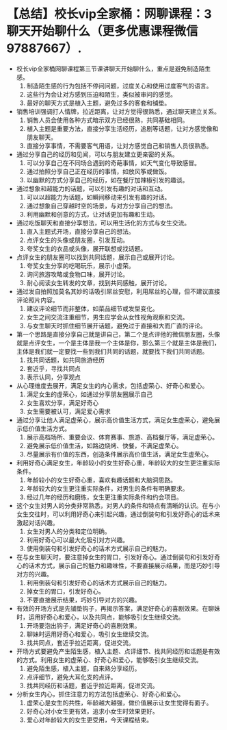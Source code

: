 # 【总结】校长vip全家桶：网聊课程：3聊天开始聊什么（更多优惠课程微信97887667）.

-   校长vip全家桶网聊课程第三节课讲聊天开始聊什么，重点是避免制造陌生感。
    1.  制造陌生感的行为包括不停问问题，过度关心和使用过度客气的语言。
    2.  这些行为会让对方感到压迫和陌生，类似被审问的感觉。
    3.  最好的聊天方式是植入主题，避免过多的客套和铺垫。
-   销售培训强调打人情牌，拉近距离，让对方觉得很熟悉，通过聊天建立关系。
    1.  销售人员会使用各种方式暗示双方已经很熟，共同基础相同。
    2.  植入主题是重要方法，直接分享生活经历，追剧等话题，让对方感觉像和朋友聊天。
    3.  直接分享事情，不需要客气用语，让对方感觉自己和销售人员很熟悉。
-   通过分享自己的经历和见闻，可以与朋友建立更亲密的关系。
    1.  可以分享自己在不同场合遇到的奇葩事情，如天气变化导致感冒。
    2.  通过拍照分享自己正在经历的事情，如放风筝或做饭。
    3.  以幽默的方式分享自己的经历，如在餐厅加辣椒引发的趣谈。
-   通过想象和超能力的话题，可以引发有趣的对话和互动。
    1.  可以以超能力为话题，如瞬间移动来引发有趣的对话。
    2.  通过想象自己穿越时空的场景，与对方分享自己的想法。
    3.  利用幽默和创意的方式，让对话更加有趣和生动。
-   通过吃饭聊天和直接分享想法，可以用生活化的方式与女生交流。
    1.  直入主题式开场，直接分享自己的想法。
    2.  点评女生的头像或朋友圈，引发互动。
    3.  夸奖女生的衣品或头像，展开联想或找话题。
-   点评女生的朋友圈可以找到共同话题，展示自己或展开讨论。
    1.  夸奖女生分享的吃喝玩乐，展示小虚荣。
    2.  询问旅游攻略或食物口味，展开讨论。
    3.  耐心阅读女生转发的文章，找到共同感触，展开讨论。
-   通过发自拍照加莫名其妙的话吸引屌丝安慰，利用屌丝的心理，但不建议直接评论照片内容。
    1.  建议评论细节而非整体，如菜品细节或发型变化。
    2.  女生之间交流注重细节，男生应学会从女性视角观察和交流。
    3.  与女生聊天时抓住细节展开话题，避免过于直接和大而广直的评论。
-   第一个思路是直接分享自己就是讲自己，第二个是点评他的微信朋友圈，头像就是点评女生，一个是主体是我一个主体是你，那么第三个就是主体是我们，主体是我们就一定要找一些到我们共同的话题，就要找下我们共同话题。
    1.  找共同话题，如共同旅游经历
    2.  套近乎，寻找共同点
    3.  表示认同，分享观点
-   从心理维度去展开，满足女生的内心需求，包括虚荣心、好奇心和爱心。
    1.  满足女生的虚荣心，如通过分享朋友圈展示自己
    2.  女生喜欢分享，满足好奇心
    3.  女生需要被认可，满足爱心需求
-   通过分享让他人满足虚荣心，展示高价值生活方式，满足女生虚荣心，避免展示低价值生活方式。
    1.  展示高档场所、重要会议、体育赛事、旅游、高档餐厅等，满足虚荣心。
    2.  避免展示低价值生活，如路边烧烤、快餐，不满足虚荣心。
    3.  尽量展示有价值的东西，创造条件展示高价值生活，满足女生虚荣心。
-   利用好奇心满足女生，年龄较小的女生好奇心重，年龄较大的女生更注重实际条件。
    1.  年龄较小的女生好奇心重，喜欢有趣话题和大脑洞思路。
    2.  年龄较大的女生更注重实际条件，对男生的条件有明确要求。
    3.  经过几年的经历和磨练，女生更注重实际条件和约会项目。
-   这个女生对男人的分类非常熟悉，对男人的条件和特点有清晰的认识。在与小女生交往时，可以利用好奇心来引起兴趣，通过倒装句和引发好奇心的话术来激起对话兴趣。
    1.  女生对男人的分类和定位明确。
    2.  利用好奇心可以最大化吸引对方兴趣。
    3.  使用倒装句和引发好奇心的话术方式展示自己的魅力。
-   在与女生聊天时，要注意掉女生的胃口，引发好奇心。通过倒装句和引发好奇心的话术方式，展示自己的魅力和趣味性，不要直接展示结果，而是巧妙引导对方的兴趣。
    1.  利用倒装句和引发好奇心的话术方式展示自己的魅力。
    2.  掉女生的胃口，引发好奇心。
    3.  不要直接展示结果，巧妙引导对方的兴趣。
-   有效的开场方式是先铺垫钩子，再揭示答案，满足好奇心的喜剧效果。在聊妹时，运用好奇心和爱心，以及共同点，能够吸引女生继续交流。
    1.  开场要泡出钩子，满足好奇心的喜剧效果。
    2.  聊妹时运用好奇心和爱心，吸引女生继续交流。
    3.  找共同点，套近乎拉近距离，促进交流。
-   开场方式要避免产生陌生感，植入主题、点评细节、找共同经历和话题是有效的方式。利用女生的虚荣心、好奇心和爱心，能够吸引女生继续交流。
    1.  避免陌生感，植入主题，自来熟分享经历。
    2.  点评细节，避免大耳化支的点评。
    3.  找共同经历和话题，套近乎拉近距离，促进交流。
-   分析女生内心，抓住注意力的方法包括虚荣心、好奇心和爱心。
    1.  虚荣心是女生的共性，年龄越大越强，做价值展示让女生觉得有面子。
    2.  好奇心对小女生更有效，追求小女生时效果更好。
    3.  爱心对年龄较大的女生更受用，今天课程结束。